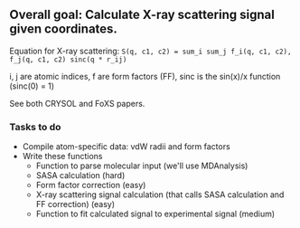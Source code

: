 
## Overall goal: Calculate X-ray scattering signal given coordinates.

Equation for X-ray scattering: `S(q, c1, c2) = sum_i sum_j f_i(q, c1, c2), f_j(q, c1, c2) sinc(q * r_ij)`

i, j are atomic indices, f are form factors (FF), sinc is the sin(x)/x function (sinc(0) = 1)

See both CRYSOL and FoXS papers.


### Tasks to do

- Compile atom-specific data: vdW radii and form factors
- Write these functions
  - Function to parse molecular input (we'll use MDAnalysis)
  - SASA calculation (hard)
  - Form factor correction (easy)
  - X-ray scattering signal calculation (that calls SASA calculation and FF correction) (easy)
  - Function to fit calculated signal to experimental signal (medium)





